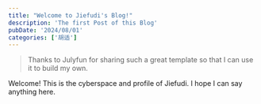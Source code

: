 ```yaml
---
title: "Welcome to Jiefudi's Blog!"
description: 'The first Post of this Blog'
pubDate: '2024/08/01'
categories: ['胡适']
---
```


>Thanks to Julyfun for sharing such a great template so that I can use it to build my own.

Welcome! This is the cyberspace and profile of Jiefudi.
I hope I can say anything here.